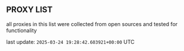 ## PROXY LIST

all proxies in this list were collected from open sources and tested for functionality

last update: `2025-03-24 19:28:42.603921+00:00` UTC